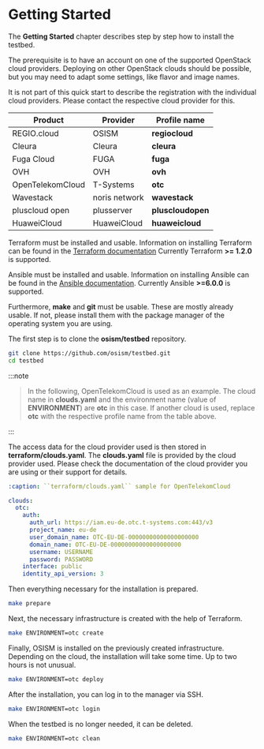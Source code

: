 # Getting Started

The **Getting Started** chapter describes step by step how to install the testbed.

The prerequisite is to have an account on one of the supported OpenStack cloud providers.
Deploying on other OpenStack clouds should be possible, but you may need to adapt some
settings, like flavor and image names.

It is not part of this quick start to describe the registration with the individual cloud
providers. Please contact the respective cloud provider for this.

Product          | Provider      | Profile name
-----------------|---------------|--------------
REGIO.cloud      | OSISM         | **regiocloud**
Cleura           | Cleura        | **cleura**
Fuga Cloud       | FUGA          | **fuga**
OVH              | OVH           | **ovh**
OpenTelekomCloud | T-Systems     | **otc**
Wavestack        | noris network | **wavestack**
pluscloud open   | plusserver    | **pluscloudopen**
HuaweiCloud      | HuaweiCloud   | **huaweicloud**

Terraform must be installed and usable. Information on installing Terraform can be found in the [Terraform documentation](https://learn.hashicorp.com/tutorials/terraform/install-cli)
Currently Terraform **>= 1.2.0** is supported.

Ansible must be installed and usable. Information on installing Ansible can be found in the [Ansible documentation](https://docs.ansible.com/ansible/latest/installation_guide/intro_installation.html).
Currently Ansible **>=6.0.0** is supported.

Furthermore, **make** and **git** must be usable. These are mostly already usable. If not, please install them with the package
manager of the operating system you are using.

The first step is to clone the **osism/testbed** repository.

```sh
git clone https://github.com/osism/testbed.git
cd testbed
```

:::note

> In the following, OpenTelekomCloud is used as an example. The cloud name in **clouds.yaml** and the environment name
> (value of **ENVIRONMENT**) are **otc** in this case. If another cloud is used, replace **otc** with the respective profile name
> from the table above.

:::

The access data for the cloud provider used is then stored in **terraform/clouds.yaml**.
The **clouds.yaml** file is provided by the cloud provider used. Please check the documentation of the cloud provider you are
using or their support for details.

```yaml
:caption: ``terraform/clouds.yaml`` sample for OpenTelekomCloud

clouds:
  otc:
    auth:
      auth_url: https://iam.eu-de.otc.t-systems.com:443/v3
      project_name: eu-de
      user_domain_name: OTC-EU-DE-00000000000000000000
      domain_name: OTC-EU-DE-00000000000000000000
      username: USERNAME
      password: PASSWORD
    interface: public
    identity_api_version: 3
```

Then everything necessary for the installation is prepared.

```sh
make prepare
```

Next, the necessary infrastructure is created with the help of Terraform.

```sh
make ENVIRONMENT=otc create
```

Finally, OSISM is installed on the previously created infrastructure. Depending on the cloud, the installation will take some
time. Up to two hours is not unusual.

```sh
make ENVIRONMENT=otc deploy
```

After the installation, you can log in to the manager via SSH.

```sh
make ENVIRONMENT=otc login
```

When the testbed is no longer needed, it can be deleted.

```sh
make ENVIRONMENT=otc clean
```
